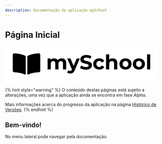 ```yaml
---
description: Documentação da aplicação mySchool
---
```


# Página Inicial

![](.gitbook/assets/myschool_preto.png)

{% hint style="warning" %}
O conteúdo destas páginas está sujeito a alterações, uma vez que a aplicação ainda se encontra em fase _Alpha_. 

Mais informações acerca do progresso da aplicação na página [Histórico de Versões](historico-de-versoes.md).
{% endhint %}

## Bem-vindo!

No menu lateral pode navegar pela documentação.




